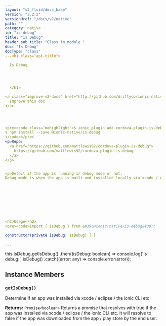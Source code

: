 ```yaml
---
layout: "v2_fluid/docs_base"
version: "3.2.2"
versionHref: "/docs/v2/native"
path: ""
category: native
id: "is-debug"
title: "Is Debug"
header_sub_title: "Class in module "
doc: "Is Debug"
docType: "class"
---<h1 class="api-title">
  
  Is Debug
  

  

  </h1>

<a class="improve-v2-docs" href="http://github.com/driftyco/ionic-native/edit/master/src/@ionic-native/plugins/is-debug/index.ts#L1">
  Improve this doc
</a>




<pre><code class="nohighlight">$ ionic plugin add cordova-plugin-is-debug
$ npm install --save @ionic-native/is-debug
</code></pre>
<p>Repo:
  <a href="https://github.com/mattlewis92/cordova-plugin-is-debug">
    https://github.com/mattlewis92/cordova-plugin-is-debug
  </a>
</p>


<p>Detect if the app is running in debug mode or not.
Debug mode is when the app is built and installed locally via xcode / eclipse / the cordova cli etc, compared to release mode when the app was downloaded from the app / play store via an end user.</p>









<h2>Usage</h2>
<pre><code>import { IsDebug } from &#39;@ionic-native/is-debug&#39;;

constructor(private isDebug: IsDebug) { }

...
```


this.isDebug.getIsDebug()
  .then((isDebug: boolean) =&gt; console.log(&#39;Is debug:&#39;, isDebug))
  .catch((error: any) =&gt; console.error(error));
</code></pre>








<h2>Instance Members</h2>
<h3><a class="anchor" name="getIsDebug" href="#getIsDebug"></a><code>getIsDebug()</code>
  
</h3>


Determine if an app was installed via xcode / eclipse / the ionic CLI etc


<div class="return-value" markdown="1">
  <i class="icon ion-arrow-return-left"></i>
  <b>Returns:</b> <code>Promise&lt;boolean&gt;</code> Returns a promise that resolves with true if the app was installed via xcode / eclipse / the ionic CLI etc. It will resolve to false if the app was downloaded from the app / play store by the end user.
</div>





